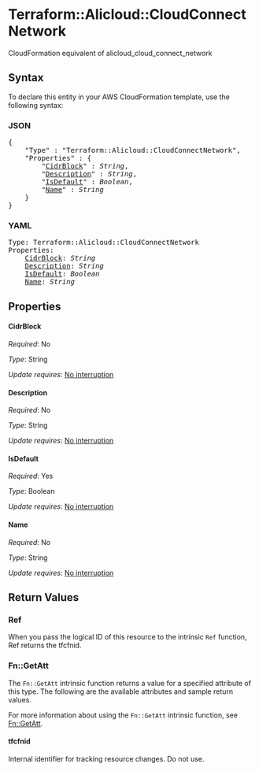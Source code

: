 # Terraform::Alicloud::CloudConnectNetwork

CloudFormation equivalent of alicloud_cloud_connect_network

## Syntax

To declare this entity in your AWS CloudFormation template, use the following syntax:

### JSON

<pre>
{
    "Type" : "Terraform::Alicloud::CloudConnectNetwork",
    "Properties" : {
        "<a href="#cidrblock" title="CidrBlock">CidrBlock</a>" : <i>String</i>,
        "<a href="#description" title="Description">Description</a>" : <i>String</i>,
        "<a href="#isdefault" title="IsDefault">IsDefault</a>" : <i>Boolean</i>,
        "<a href="#name" title="Name">Name</a>" : <i>String</i>
    }
}
</pre>

### YAML

<pre>
Type: Terraform::Alicloud::CloudConnectNetwork
Properties:
    <a href="#cidrblock" title="CidrBlock">CidrBlock</a>: <i>String</i>
    <a href="#description" title="Description">Description</a>: <i>String</i>
    <a href="#isdefault" title="IsDefault">IsDefault</a>: <i>Boolean</i>
    <a href="#name" title="Name">Name</a>: <i>String</i>
</pre>

## Properties

#### CidrBlock

_Required_: No

_Type_: String

_Update requires_: [No interruption](https://docs.aws.amazon.com/AWSCloudFormation/latest/UserGuide/using-cfn-updating-stacks-update-behaviors.html#update-no-interrupt)

#### Description

_Required_: No

_Type_: String

_Update requires_: [No interruption](https://docs.aws.amazon.com/AWSCloudFormation/latest/UserGuide/using-cfn-updating-stacks-update-behaviors.html#update-no-interrupt)

#### IsDefault

_Required_: Yes

_Type_: Boolean

_Update requires_: [No interruption](https://docs.aws.amazon.com/AWSCloudFormation/latest/UserGuide/using-cfn-updating-stacks-update-behaviors.html#update-no-interrupt)

#### Name

_Required_: No

_Type_: String

_Update requires_: [No interruption](https://docs.aws.amazon.com/AWSCloudFormation/latest/UserGuide/using-cfn-updating-stacks-update-behaviors.html#update-no-interrupt)

## Return Values

### Ref

When you pass the logical ID of this resource to the intrinsic `Ref` function, Ref returns the tfcfnid.

### Fn::GetAtt

The `Fn::GetAtt` intrinsic function returns a value for a specified attribute of this type. The following are the available attributes and sample return values.

For more information about using the `Fn::GetAtt` intrinsic function, see [Fn::GetAtt](https://docs.aws.amazon.com/AWSCloudFormation/latest/UserGuide/intrinsic-function-reference-getatt.html).

#### tfcfnid

Internal identifier for tracking resource changes. Do not use.


